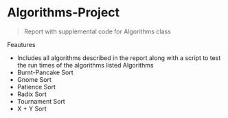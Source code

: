 # Algorithms-Project
  > Report with supplemental code for Algorithms class

Feautures
  - Includes all algorithms described in the report along with a script to test the run times of the algorithms listed
Algorithms
  - Burnt-Pancake Sort
  - Gnome Sort
  - Patience Sort
  - Radix Sort
  - Tournament Sort
  - X + Y Sort
